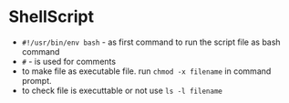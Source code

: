 # ShellScript

- `#!/usr/bin/env bash` - as first command to run the script file as bash command
- `#` - is used for comments
- to make file as executable file. run `chmod -x filename` in command prompt.
- to check file is executtable or not use `ls -l filename`
